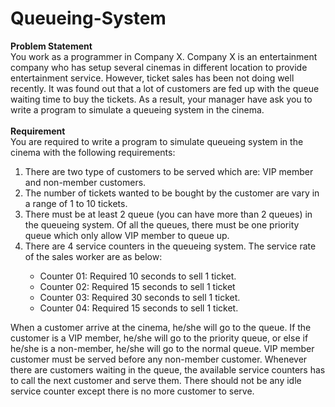 # Queueing-System
<b>Problem Statement</b> <br>
You work as a programmer in Company X. Company X is an entertainment company who has setup several cinemas in different 
location to provide entertainment service. However, ticket sales has been not doing well recently. 
It was found out that a lot of customers are fed up with the queue waiting time to buy the tickets. 
As a result, your manager have ask you to write a program to simulate a queueing system in the cinema. <br>
<br>
<b>Requirement</b><br>
You are required to write a program to simulate queueing system in the cinema with the following requirements:<br>
<ol>
<li>There are two type of customers to be served which are: VIP member and non-member customers.</li>
<li>The number of tickets wanted to be bought by the customer are vary in a range of 1 to 10 tickets.</li>
<li>There must be at least 2 queue (you can have more than 2 queues) in the queueing system. Of all the queues, there must be one priority queue which only allow VIP member to queue up.</li>
<li>There are 4 service counters in the queueing system. The service rate of the sales worker are as below:</li>
<ul>
<li>Counter 01: Required 10 seconds to sell 1 ticket.</li>
<li>Counter 02: Required 15 seconds to sell 1 ticket</li>
<li>Counter 03: Required 30 seconds to sell 1 ticket.</li>
<li>Counter 04: Required 15 seconds to sell 1 ticket.</li>
</ul>
</ol>

When a customer arrive at the cinema, he/she will go to the queue. If the customer is a VIP member, he/she will go to the priority queue, 
or else if he/she is a non-member, he/she will go to the normal queue. VIP member customer must be served before any non-member customer. 
Whenever there are customers waiting in the queue, the available service counters has to call the next customer and serve them. 
There should not be any idle service counter except there is no more customer to serve.
